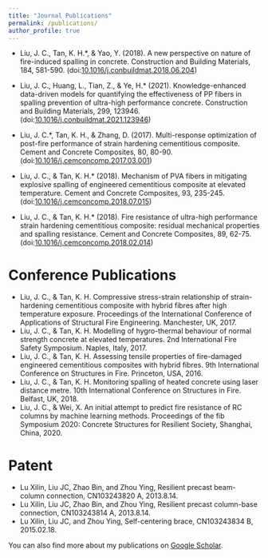 ```yaml
---
title: "Journal Publications"
permalink: /publications/
author_profile: true
---
```


<!-- {% if author.googlescholar %}
  You can also find my articles on <u><a href="{{author.googlescholar}}">my Google Scholar profile</a>.</u>
{% endif %}

{% include base_path %}

{% for post in site.publications reversed %}
  {% include archive-single.html %}
{% endfor %} -->





* Liu, J. C., Tan, K. H.*, & Yao, Y. (2018). A new perspective on nature of fire-induced spalling in concrete. Construction and Building Materials, 184, 581-590. (doi:[10.1016/j.conbuildmat.2018.06.204](https://doi.org/10.1016/j.conbuildmat.2018.06.204))

* Liu, J. C., Huang, L., Tian, Z., & Ye, H.* (2021). Knowledge-enhanced data-driven models for quantifying the effectiveness of PP fibers in spalling prevention of ultra-high performance concrete. Construction and Building Materials, 299, 123946. (doi:[10.1016/j.conbuildmat.2021.123946](https://doi.org/10.1016/j.conbuildmat.2021.123946))

* Liu, J. C.*, Tan, K. H., & Zhang, D. (2017). Multi-response optimization of post-fire performance of strain hardening cementitious composite. Cement and Concrete Composites, 80, 80-90. (doi:[10.1016/j.cemconcomp.2017.03.001](https://doi.org/10.1016/j.cemconcomp.2017.03.001)) 

* Liu, J. C., & Tan, K. H.* (2018). Mechanism of PVA fibers in mitigating explosive spalling of engineered cementitious composite at elevated temperature. Cement and Concrete Composites, 93, 235-245. (doi:[10.1016/j.cemconcomp.2018.07.015](https://doi.org/10.1016/j.cemconcomp.2018.07.015))

* Liu, J. C., & Tan, K. H.* (2018). Fire resistance of ultra-high performance strain hardening cementitious composite: residual mechanical properties and spalling resistance. Cement and Concrete Composites, 89, 62-75. (doi:[10.1016/j.cemconcomp.2018.02.014](https://doi.org/10.1016/j.cemconcomp.2018.02.014)) 



Conference Publications
======
*  Liu, J. C., & Tan, K. H. Compressive stress-strain relationship of strain-hardening cementitious composite with hybrid fibres after high temperature exposure. Proceedings of the International Conference of Applications of Structural Fire Engineering. Manchester, UK, 2017.
*  Liu, J. C., & Tan, K. H. Modelling of hygro-thermal behaviour of normal strength concrete at elevated temperatures. 2nd International Fire Safety Symposium. Naples, Italy, 2017.
*  Liu, J. C., & Tan, K. H. Assessing tensile properties of fire-damaged engineered cementitious composites with hybrid fibres. 9th International Conference on Structures in Fire. Princeton, USA, 2016.
*  Liu, J. C., & Tan, K. H. Monitoring spalling of heated concrete using laser distance metre. 10th International Conference on Structures in Fire. Belfast, UK, 2018.
*  Liu, J. C., & Wei, X. An initial attempt to predict fire resistance of RC columns by machine learning methods. Proceedings of the fib Symposium 2020: Concrete Structures for Resilient Society, Shanghai, China, 2020. 


Patent
======
* Lu Xilin, Liu JC, Zhao Bin, and Zhou Ying, Resilient precast beam-column connection, CN103243820 A, 2013.8.14.
* Lu Xilin, Liu JC, Zhao Bin, and Zhou Ying, Resilient precast column-base connection, CN103243814 A, 2013.8.14.
* Lu Xilin, Liu JC, and Zhou Ying, Self-centering brace, CN103243834 B, 2015.02.18.


You can also find more about my publications on [Google Scholar](https://scholar.google.com/citations?user=Oxt6Ev0AAAAJ&hl=en).
